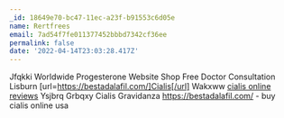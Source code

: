 ```yaml
---
_id: 18649e70-bc47-11ec-a23f-b91553c6d05e
name: Rertfrees
email: 7ad54f7fe011377452bbbd7342cf36ee
permalink: false
date: '2022-04-14T23:03:28.417Z'
---
```

Jfqkki Worldwide Progesterone Website Shop Free Doctor Consultation Lisburn [url=https://bestadalafil.com/]Cialis[/url] Wakxww <a href="https://bestadalafil.com/">cialis online reviews</a> Ysjbrq Grbqxy Cialis Gravidanza https://bestadalafil.com/ - buy cialis online usa
